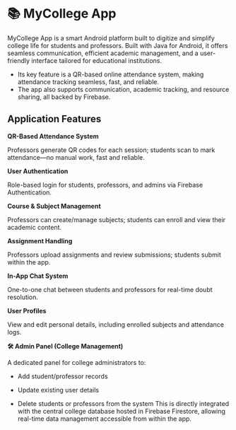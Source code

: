 # 📚 MyCollege App

MyCollege App is a smart Android platform built to digitize and simplify college life for students and professors. Built with Java for Android, it offers seamless communication, efficient academic management, and a user-friendly interface tailored for educational institutions.
- Its key feature is a QR-based online attendance system, making attendance tracking seamless, fast, and reliable. 
- The app also supports communication, academic tracking, and resource sharing, all backed by Firebase.

## Application Features

**QR-Based Attendance System**

Professors generate QR codes for each session; students scan to mark attendance—no manual work, fast and reliable.

**User Authentication**

Role-based login for students, professors, and admins via Firebase Authentication.

**Course & Subject Management**

Professors can create/manage subjects; students can enroll and view their academic content.

**Assignment Handling**

Professors upload assignments and review submissions; students submit within the app.

**In-App Chat System**

One-to-one chat between students and professors for real-time doubt resolution.

**User Profiles**

View and edit personal details, including enrolled subjects and attendance logs.

**🛠️ Admin Panel (College Management)**

A dedicated panel for college administrators to:
- Add student/professor records

- Update existing user details

- Delete students or professors from the system
This is directly integrated with the central college database hosted in Firebase Firestore, allowing real-time data management accessible from within the app.
